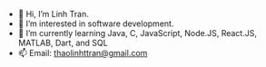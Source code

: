 - 👋 Hi, I’m Linh Tran.
- 👀 I’m interested in software development.
- 🌱 I’m currently learning Java, C, JavaScript, Node.JS, React.JS, MATLAB, Dart, and SQL
- 📫 Email: thaolinhttran@gmail.com
